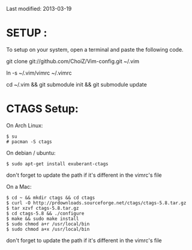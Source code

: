 Last modified: 2013-03-19

SETUP :
=======

To setup on your system, open a terminal and paste the following code.

git clone git://github.com/ChoiZ/Vim-config.git ~/.vim

ln -s ~/.vim/vimrc ~/.vimrc

cd ~/.vim && git submodule init && git submodule update


CTAGS Setup:
===

On Arch Linux:

    $ su
    # pacman -S ctags

On debian / ubuntu:

    $ sudo apt-get install exuberant-ctags
  
  don't forget to update the path if it's different in the vimrc's file

On a Mac:

    $ cd ~ && mkdir ctags && cd ctags
    $ curl -O http://prdownloads.sourceforge.net/ctags/ctags-5.8.tar.gz
    $ tar xzvf ctags-5.8.tar.gz
    $ cd ctags-5.8 && ./configure
    $ make && sudo make install
    $ sudo chmod a+r /usr/local/bin
    $ sudo chmod a+x /usr/local/bin
  
  don't forget to update the path if it's different in the vimrc's file

